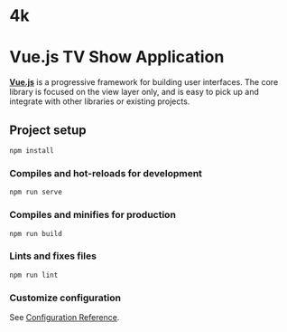 
# 4k

# Vue.js TV Show Application

[**Vue.js**](https://vuejs.org) is a progressive framework for building user interfaces. The core library is focused on the view layer only, and is easy to pick up and integrate with other libraries or existing projects.

## Project setup
```
npm install
```

### Compiles and hot-reloads for development
```
npm run serve
```

### Compiles and minifies for production
```
npm run build
```

### Lints and fixes files
```
npm run lint
```

### Customize configuration
See [Configuration Reference](https://cli.vuejs.org/config/).
